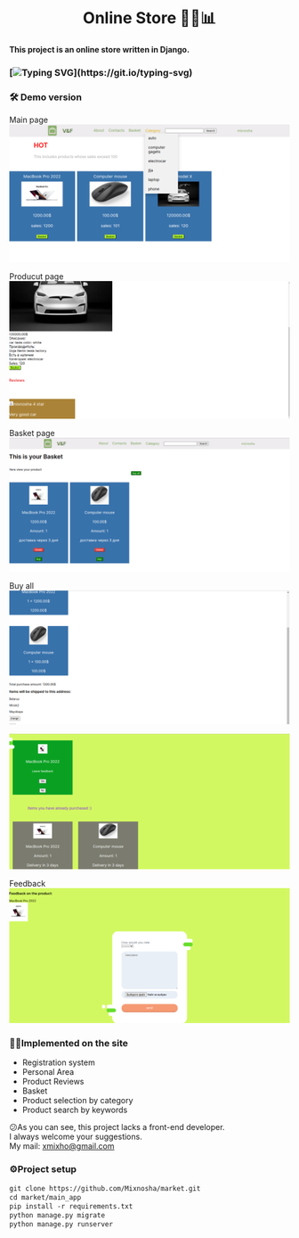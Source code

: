 <h1 align="center">Online Store  🏪🌐📊 </h1>

#### This project is an online store written in Django.

###  [![Typing SVG](https://readme-typing-svg.herokuapp.com?size=16&color=F7F7F7&height=25&lines=The+project+is+under+development+.+.+.)](https://git.io/typing-svg)

### 🛠 Demo version
  Main page
![image](readmeimg/img.png)

Producut page
![img.png](readmeimg/img2.png)

Basket page
![img.png](readmeimg/img_1.png)

Buy all
![img.png](readmeimg/img_2.png)


![img.png](readmeimg/img_3.png)

Feedback
![img.png](readmeimg/img_4.png)


### 👷‍♂️Implemented on the site

* Registration system
* Personal Area
* Product Reviews
* Basket
* Product selection by category
* Product search by keywords


😕As you can see, this project lacks a front-end developer.\
I always welcome your suggestions.\
My mail: xmixho@gmail.com

### ⚙️Project setup

```
git clone https://github.com/Mixnosha/market.git
cd market/main_app
pip install -r requirements.txt
python manage.py migrate
python manage.py runserver
```
